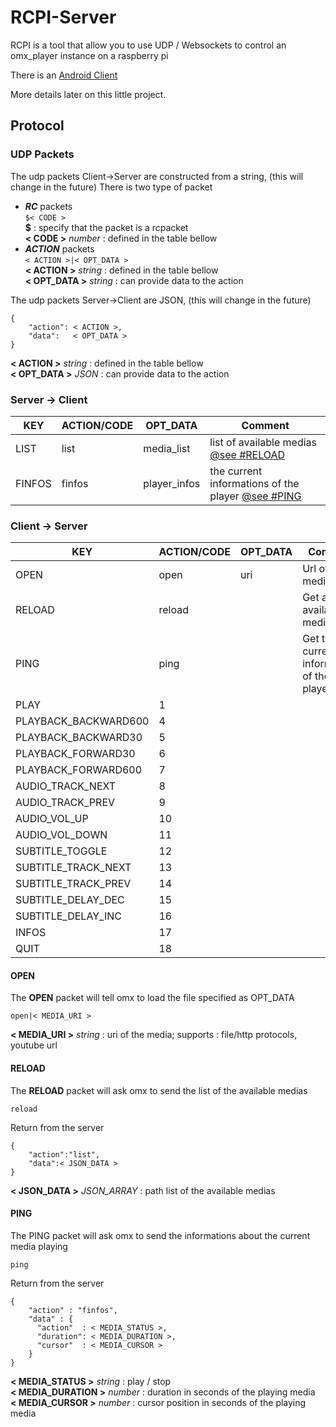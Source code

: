 # RCPI-Server

RCPI is a tool that allow you to use UDP / Websockets to control an omx_player instance on a raspberry pi

There is an [Android Client](https://github.com/hacketo/RCPI-Android)

More details later on this little project.



## Protocol

### UDP Packets

The udp packets Client->Server are constructed from a string, (this will change in the future)
There is two type of packet
* ***RC*** packets<br>
    `$< CODE >`<br>
    **$** : specify that the packet is a rcpacket<br>
    **< CODE >** *number* : defined in the table bellow
* ***ACTION*** packets<br>
    `< ACTION >|< OPT_DATA >`<br>
    **< ACTION >** *string* : defined in the table bellow<br>
    **< OPT_DATA >** *string* : can provide data to the action
    
The udp packets Server->Client are JSON, (this will change in the future)
```
{
    "action": < ACTION >,
    "data":   < OPT_DATA >
}
```
**< ACTION >** *string* : defined in the table bellow<br>
**< OPT_DATA >** *JSON* : can provide data to the action
    
### Server -> Client
KEY | ACTION/CODE | OPT_DATA | Comment
--- | --- | --- | ---
LIST | list | media_list | list of available medias [@see #RELOAD](#reload)
FINFOS | finfos | player_infos | the current informations of the player [@see #PING](#ping)

### Client -> Server

KEY | ACTION/CODE | OPT_DATA | Comment
--- | --- | --- | ---
OPEN | open | uri | Url of the media
RELOAD | reload | | Get a list of available medias
PING | ping | | Get the current informations of the player
PLAY | 1 |  | 
PLAYBACK_BACKWARD600 | 4 | |
PLAYBACK_BACKWARD30 | 5 | | 
PLAYBACK_FORWARD30 | 6 | | 
PLAYBACK_FORWARD600 | 7 | | 
AUDIO_TRACK_NEXT | 8 | | 
AUDIO_TRACK_PREV | 9 | | 
AUDIO_VOL_UP | 10 | | 
AUDIO_VOL_DOWN | 11 | | 
SUBTITLE_TOGGLE | 12 | | 
SUBTITLE_TRACK_NEXT | 13 | | 
SUBTITLE_TRACK_PREV | 14 | | 
SUBTITLE_DELAY_DEC | 15 | |
SUBTITLE_DELAY_INC | 16 | |
INFOS | 17 | |
QUIT | 18 | |


#### OPEN

The **OPEN** packet will tell omx to load the file specified as OPT_DATA<br>
```
open|< MEDIA_URI >
```
**< MEDIA_URI >** *string* : uri of the media; supports : file/http protocols, youtube url<br>

#### <a name="reload"></a>RELOAD

The **RELOAD** packet will ask omx to send the list of the available medias<br>
```
reload
```

Return from the server<br>
```
{
    "action":"list",
    "data":< JSON_DATA >
}
```
**< JSON_DATA >** *JSON_ARRAY* : path list of the available medias<br>


#### <a name="ping"></a>PING

The PING packet will ask omx to send the informations about the current media playing<br>
```
ping
```

Return from the server<br>
```
{
    "action" : "finfos",
    "data" : {
      "action"  : < MEDIA_STATUS >,
      "duration": < MEDIA_DURATION >,
      "cursor"  : < MEDIA_CURSOR >
    }
}
```
**< MEDIA_STATUS >** *string* : play / stop<br>
**< MEDIA_DURATION >** *number* : duration in seconds of the playing media <br>
**< MEDIA_CURSOR >** *number* : cursor position in seconds of the playing media<br>

